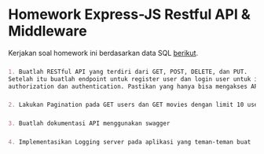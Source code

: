 # Homework Express-JS Restful API & Middleware
Kerjakan soal homework ini berdasarkan data SQL [berikut](https://github.com/fathy17/dokumen-pembanding-2/blob/master/movies-database.sql).
###
```markdown
1. Buatlah RESTful API yang terdiri dari GET, POST, DELETE, dan PUT.
Setelah itu buatlah endpoint untuk register user dan login user untuk implementasi
authorization dan authentication. Pastikan yang hanya bisa mengakses API hanyalah user yang terdaftar.
```
###
```markdown
2. Lakukan Pagination pada GET users dan GET movies dengan limit 10 user.
```
###
```markdown
3. Buatlah dokumentasi API menggunakan swagger
```
###
```markdown
4. Implementasikan Logging server pada aplikasi yang teman-teman buat
```
###

